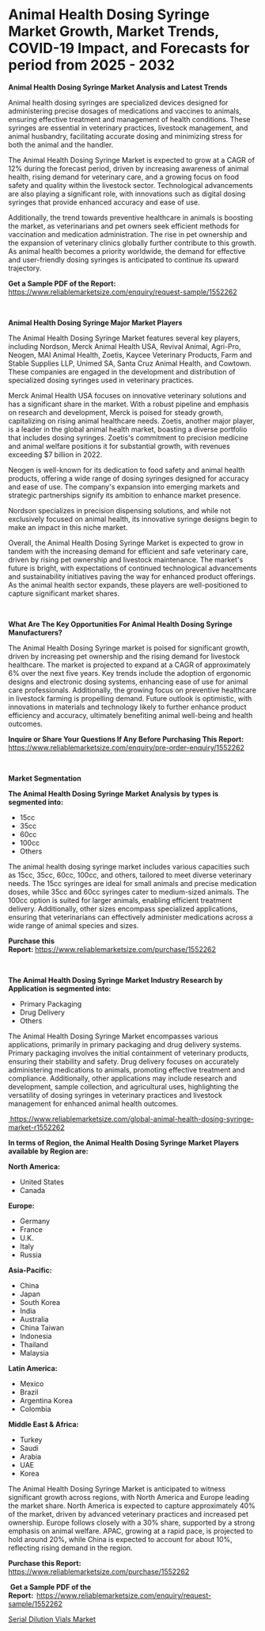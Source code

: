 <p><h1>Animal Health Dosing Syringe Market Growth, Market Trends, COVID-19 Impact, and Forecasts for period from 2025 - 2032</h1></p><p><strong>Animal Health Dosing Syringe Market Analysis and Latest Trends</strong></p>
<p><p>Animal health dosing syringes are specialized devices designed for administering precise dosages of medications and vaccines to animals, ensuring effective treatment and management of health conditions. These syringes are essential in veterinary practices, livestock management, and animal husbandry, facilitating accurate dosing and minimizing stress for both the animal and the handler.</p><p>The Animal Health Dosing Syringe Market is expected to grow at a CAGR of 12% during the forecast period, driven by increasing awareness of animal health, rising demand for veterinary care, and a growing focus on food safety and quality within the livestock sector. Technological advancements are also playing a significant role, with innovations such as digital dosing syringes that provide enhanced accuracy and ease of use.</p><p>Additionally, the trend towards preventive healthcare in animals is boosting the market, as veterinarians and pet owners seek efficient methods for vaccination and medication administration. The rise in pet ownership and the expansion of veterinary clinics globally further contribute to this growth. As animal health becomes a priority worldwide, the demand for effective and user-friendly dosing syringes is anticipated to continue its upward trajectory.</p></p>
<p><strong>Get a Sample PDF of the Report:&nbsp;</strong> <a href="https://www.reliablemarketsize.com/enquiry/request-sample/1552262?utm_campaign=2526&utm_medium=2&utm_source=Github&utm_content=ia&utm_term=04032025&utm_id=animal-health-dosing-syringe">https://www.reliablemarketsize.com/enquiry/request-sample/1552262</a></p>
<p>&nbsp;</p>
<p><strong>Animal Health Dosing Syringe Major Market Players</strong></p>
<p><p>The Animal Health Dosing Syringe Market features several key players, including Nordson, Merck Animal Health USA, Revival Animal, Agri-Pro, Neogen, MAI Animal Health, Zoetis, Kaycee Veterinary Products, Farm and Stable Supplies LLP, Unimed SA, Santa Cruz Animal Health, and Cowtown. These companies are engaged in the development and distribution of specialized dosing syringes used in veterinary practices.</p><p>Merck Animal Health USA focuses on innovative veterinary solutions and has a significant share in the market. With a robust pipeline and emphasis on research and development, Merck is poised for steady growth, capitalizing on rising animal healthcare needs. Zoetis, another major player, is a leader in the global animal health market, boasting a diverse portfolio that includes dosing syringes. Zoetis's commitment to precision medicine and animal welfare positions it for substantial growth, with revenues exceeding $7 billion in 2022.</p><p>Neogen is well-known for its dedication to food safety and animal health products, offering a wide range of dosing syringes designed for accuracy and ease of use. The company's expansion into emerging markets and strategic partnerships signify its ambition to enhance market presence.</p><p>Nordson specializes in precision dispensing solutions, and while not exclusively focused on animal health, its innovative syringe designs begin to make an impact in this niche market. </p><p>Overall, the Animal Health Dosing Syringe Market is expected to grow in tandem with the increasing demand for efficient and safe veterinary care, driven by rising pet ownership and livestock maintenance. The market's future is bright, with expectations of continued technological advancements and sustainability initiatives paving the way for enhanced product offerings. As the animal health sector expands, these players are well-positioned to capture significant market shares.</p></p>
<p>&nbsp;</p>
<p><strong>What Are The Key Opportunities For Animal Health Dosing Syringe Manufacturers?</strong></p>
<p><p>The Animal Health Dosing Syringe market is poised for significant growth, driven by increasing pet ownership and the rising demand for livestock healthcare. The market is projected to expand at a CAGR of approximately 6% over the next five years. Key trends include the adoption of ergonomic designs and electronic dosing systems, enhancing ease of use for animal care professionals. Additionally, the growing focus on preventive healthcare in livestock farming is propelling demand. Future outlook is optimistic, with innovations in materials and technology likely to further enhance product efficiency and accuracy, ultimately benefiting animal well-being and health outcomes.</p></p>
<p><strong>Inquire or Share Your Questions If Any Before Purchasing This Report:</strong> <a href="https://www.reliablemarketsize.com/enquiry/pre-order-enquiry/1552262?utm_campaign=2526&utm_medium=2&utm_source=Github&utm_content=ia&utm_term=04032025&utm_id=animal-health-dosing-syringe">https://www.reliablemarketsize.com/enquiry/pre-order-enquiry/1552262</a></p>
<p>&nbsp;</p>
<p><strong>Market Segmentation</strong></p>
<p><strong>The Animal Health Dosing Syringe Market Analysis by types is segmented into:</strong></p>
<p><ul><li>15cc</li><li>35cc</li><li>60cc</li><li>100cc</li><li>Others</li></ul></p>
<p><p>The animal health dosing syringe market includes various capacities such as 15cc, 35cc, 60cc, 100cc, and others, tailored to meet diverse veterinary needs. The 15cc syringes are ideal for small animals and precise medication doses, while 35cc and 60cc syringes cater to medium-sized animals. The 100cc option is suited for larger animals, enabling efficient treatment delivery. Additionally, other sizes encompass specialized applications, ensuring that veterinarians can effectively administer medications across a wide range of animal species and sizes.</p></p>
<p><strong>Purchase this Report:&nbsp;</strong><a href="https://www.reliablemarketsize.com/purchase/1552262?utm_campaign=2526&utm_medium=2&utm_source=Github&utm_content=ia&utm_term=04032025&utm_id=animal-health-dosing-syringe">https://www.reliablemarketsize.com/purchase/1552262</a></p>
<p>&nbsp;</p>
<p><strong>The Animal Health Dosing Syringe Market Industry Research by Application is segmented into:</strong></p>
<p><ul><li>Primary Packaging</li><li>Drug Delivery</li><li>Others</li></ul></p>
<p><p>The Animal Health Dosing Syringe Market encompasses various applications, primarily in primary packaging and drug delivery systems. Primary packaging involves the initial containment of veterinary products, ensuring their stability and safety. Drug delivery focuses on accurately administering medications to animals, promoting effective treatment and compliance. Additionally, other applications may include research and development, sample collection, and agricultural uses, highlighting the versatility of dosing syringes in veterinary practices and livestock management for enhanced animal health outcomes.</p></p>
<p><a href="https://www.reliablemarketsize.com/global-animal-health-dosing-syringe-market-r1552262?utm_campaign=2526&utm_medium=2&utm_source=Github&utm_content=ia&utm_term=04032025&utm_id=animal-health-dosing-syringe">&nbsp;https://www.reliablemarketsize.com/global-animal-health-dosing-syringe-market-r1552262</a></p>
<p><strong>In terms of Region, the Animal Health Dosing Syringe Market Players available by Region are:</strong></p>
<p>
    <p> <strong> North America: </strong>
        <ul>
            <li>United States</li>
            <li>Canada</li>
        </ul>
        </p> 
    <p> <strong> Europe: </strong>
        <ul>
            <li>Germany</li>
            <li>France</li>
            <li>U.K.</li>
            <li>Italy</li>
            <li>Russia</li>
        </ul>
        </p> 
    <p> <strong> Asia-Pacific: </strong>
        <ul>
            <li>China</li>
            <li>Japan</li>
            <li>South Korea</li>
            <li>India</li>
            <li>Australia</li>
            <li>China Taiwan</li>
            <li>Indonesia</li>
            <li>Thailand</li>
            <li>Malaysia</li>
        </ul>
        </p> 
    <p> <strong> Latin America: </strong>
        <ul>
            <li>Mexico</li>
            <li>Brazil</li>
            <li>Argentina Korea</li>
            <li>Colombia</li>
        </ul>
        </p> 
    <p> <strong> Middle East & Africa: </strong>
        <ul>
            <li>Turkey</li>
            <li>Saudi</li>
            <li>Arabia</li>
            <li>UAE</li>
            <li>Korea</li>
        </ul>
    </p>
    </p>
<p><p>The Animal Health Dosing Syringe Market is anticipated to witness significant growth across regions, with North America and Europe leading the market share. North America is expected to capture approximately 40% of the market, driven by advanced veterinary practices and increased pet ownership. Europe follows closely with a 30% share, supported by a strong emphasis on animal welfare. APAC, growing at a rapid pace, is projected to hold around 20%, while China is expected to account for about 10%, reflecting rising demand in the region.</p></p>
<p><strong>Purchase this Report: </strong><a href="https://www.reliablemarketsize.com/purchase/1552262?utm_campaign=2526&utm_medium=2&utm_source=Github&utm_content=ia&utm_term=04032025&utm_id=animal-health-dosing-syringe">https://www.reliablemarketsize.com/purchase/1552262</a></p>
<p>&nbsp;<strong>Get a Sample PDF of the Report:&nbsp;&nbsp;</strong><a href="https://www.reliablemarketsize.com/enquiry/request-sample/1552262?utm_campaign=2526&utm_medium=2&utm_source=Github&utm_content=ia&utm_term=04032025&utm_id=animal-health-dosing-syringe">https://www.reliablemarketsize.com/enquiry/request-sample/1552262</a></p>
<p><strong></strong></p>
<p><p><a href="https://github.com/lizamflotow/Market-Research-Report-List-1/blob/main/serial-dilution-vials-market.md?utm_campaign=2526&utm_medium=2&utm_source=Github&utm_content=ia&utm_term=04032025&utm_id=animal-health-dosing-syringe">Serial Dilution Vials Market</a></p></p>